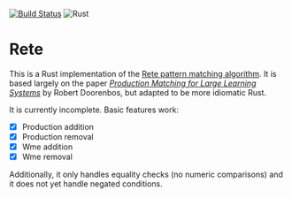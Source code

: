 [![Build Status](https://travis-ci.com/adeschamps/rete.svg?branch=master)](https://travis-ci.com/adeschamps/rete)
![Rust](https://github.com/adeschamps/rete/workflows/Rust/badge.svg)

# Rete

This is a Rust implementation of the [Rete pattern matching
algorithm][wiki]. It is based largely on the paper [_Production
Matching for Large Learning Systems_][Doorenbos] by Robert Doorenbos, but adapted to be more idiomatic Rust.

It is currently incomplete. Basic features work:

- [x] Production addition
- [x] Production removal
- [x] Wme addition
- [x] Wme removal

Additionally, it only handles equality checks (no numeric comparisons) and it does not yet handle negated conditions.

[wiki]: https://en.wikipedia.org/wiki/Rete_algorithm
[Doorenbos]: http://reports-archive.adm.cs.cmu.edu/anon/1995/CMU-CS-95-113.pdf
